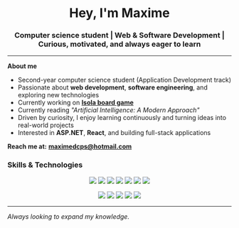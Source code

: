 <h1 align="center">Hey, I'm Maxime</h1>
<h3 align="center">Computer science student | Web & Software Development | Curious, motivated, and always eager to learn</h3>

---

**About me**  
-  Second-year computer science student (Application Development track)  
-  Passionate about **web development**, **software engineering**, and exploring new technologies  
-  Currently working on [**Isola board game**](https://github.com/Maxime-dcps/Projet-Isola)  
-  Currently reading *"Artificial Intelligence: A Modern Approach"*  
-  Driven by curiosity, I enjoy learning continuously and turning ideas into real-world projects  
-  Interested in **ASP.NET**, **React**, and building full-stack applications  

 **Reach me at:** **maximedcps@hotmail.com**  

### Skills & Technologies 

<p align="center">
  <img src="https://img.shields.io/badge/C-A8B9CC?style=for-the-badge&logo=c&logoColor=white" />
  <img src="https://img.shields.io/badge/C%23-239120?style=for-the-badge&logo=c-sharp&logoColor=white" />
  <img src="https://img.shields.io/badge/JavaScript-F7DF1E?style=for-the-badge&logo=javascript&logoColor=black" />
  <img src="https://img.shields.io/badge/PHP-777BB4?style=for-the-badge&logo=php&logoColor=white" />
  <img src="https://img.shields.io/badge/SQL-00758F?style=for-the-badge&" />
  <img src="https://img.shields.io/badge/PostgreSQL-4169E1?style=for-the-badge&logo=postgresql&logoColor=white" />
  <img src="https://img.shields.io/badge/Java-ED8B00?style=for-the-badge" />
</p>

<p align="center">
  <img src="https://img.shields.io/badge/React-61DAFB?style=for-the-badge&logo=react&logoColor=black" />
  <img src="https://img.shields.io/badge/Blazor-512BD4?style=for-the-badge&logo=blazor&logoColor=white" />
  <img src="https://img.shields.io/badge/.NET-512BD4?style=for-the-badge&logo=dotnet&logoColor=white" />
  <img src="https://img.shields.io/badge/Flask-000000?style=for-the-badge&logo=flask&logoColor=white" />
  <img src="https://img.shields.io/badge/Bootstrap-7952B3?style=for-the-badge&logo=bootstrap&logoColor=white" />
</p>

---

*Always looking to expand my knowledge.*  
